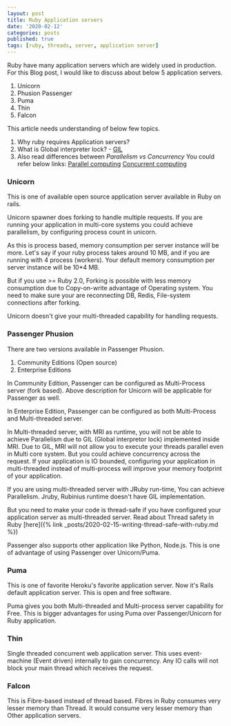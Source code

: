```yaml
---
layout: post
title: Ruby Application servers
date: '2020-02-12'
categories: posts
published: true
tags: [ruby, threads, server, application server]
---
```


Ruby have many application servers which are widely used in production.
For this Blog post, I would like to discuss about below 5 application servers.

1. Unicorn
2. Phusion Passenger
3. Puma
4. Thin
5. Falcon

This article needs understanding of below few topics.
1. Why ruby requires Application servers?
2. What is Global interpreter lock? - [GIL](https://en.wikipedia.org/wiki/Global_interpreter_lock)
3. Also read differences between *Parallelism vs Concurrency*
You could refer below links:
[Parallel computing](https://en.wikipedia.org/wiki/Parallel_computing)
[Concurrent computing](https://en.wikipedia.org/wiki/Concurrent_computing)

### Unicorn
This is one of available open source application server available in Ruby on rails.

Unicorn spawner does forking to handle multiple requests. If you are running your application in multi-core systems you could achieve parallelism, by configuring process count in unicorn.

As this is process based, memory consumption per server instance will be more. Let's say if your ruby process takes around 10 MB, and if you are running with 4 process (workers). Your default memory consumption per server instance will be 10*4 MB.

But if you use >= Ruby 2.0, Forking is possible with less memory consumption due to Copy-on-write advantage of Operating system. You need to make sure your are reconnecting DB, Redis, File-system connections after forking.

Unicorn doesn't give your multi-threaded capability for handling requests.

### Passenger Phusion
There are two versions available in Passenger Phusion.
1. Community Editions (Open source)
2. Enterprise Editions

In Community Edition, Passenger can be configured as Multi-Process server (fork based). Above description for Unicorn will be applicable for Passenger as well.

In Enterprise Edition, Passenger can be configured as both Multi-Process and Multi-threaded server.

In Multi-threaded server, with MRI as runtime, you will not be able to achieve Parallelism due to GIL (Global interpretor lock) implemented inside MRI. Due to GIL, MRI will not allow you to execute your threads parallel even in Multi core system. But you could achieve concurrency across the request. If your application is IO bounded, configuring your application in multi-threaded instead of multi-process will improve your memory footprint of your application.

If you are using multi-threaded server with JRuby run-time, You can achieve Parallelism. Jruby, Rubinius runtime doesn't have GIL implementation.

But you need to make your code is thread-safe if you have configured your application server as multi-threaded server.
Read about Thread safety in Ruby [here]({% link _posts/2020-02-15-writing-thread-safe-with-ruby.md %})

Passenger also supports other application like Python, Node.js. This is one of advantage of using Passenger over Unicorn/Puma.

### Puma
This is one of favorite Heroku's favorite application server. Now it's Rails default application server. This is open and free software.

Puma gives you both Multi-threaded and Multi-process server capability for Free. This is bigger advantages for using Puma over Passenger/Unicorn for Ruby application.

### Thin
Single threaded concurrent web application server.
This uses event-machine (Event driven) internally to gain concurrency. Any IO calls will not block your main thread which receives the request.

### Falcon
This is Fibre-based instead of thread based. Fibres in Ruby consumes very lesser memory than Thread. It would consume very lesser memory than Other application servers.
